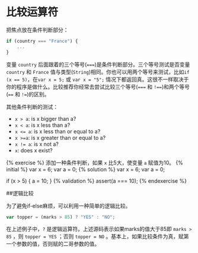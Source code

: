 #  比较运算符

把焦点放在条件判断部分：

```javascript
if (country === "France") {
    ...
}
```

变量 `country` 后面跟着的三个等号(`===`)是条件判断部分。三个等号测试是否变量 `country` 和 `France` 值与类型(`String`)相同。你也可以用两个等号来测试，比如`if (x == 5)`，在`var x = 5;` 或 `var x = "5";` 情况下都返回真。这很不一样取决于你的程序是做什么。比较推荐你经常去尝试比较三个等号(`===` 和 `!==`)和两个等号(`==` 和 `!=`)的区别。

其他条件判断的测试：

* ```x > a```: is x bigger than a?
* ```x < a```: is x less than a?
* ```x <= a```: is x less than or equal to a?
* ```x >=a```: is x greater than or equal to a?
* ```x != a```: is x not a?
* ```x```: does x exist?


{% exercise %}
添加一种条件判断，如果 `x` 比5大，使变量 `a` 赋值为10。
{% initial %}
var x = 6;
var a = 0;
{% solution %}
var x = 6;
var a = 0;

if (x > 5) {
    a = 10;
}
{% validation %}
assert(a === 10);
{% endexercise %}

##逻辑比较

为了避免if-else麻烦，可以利用一种简单的逻辑比较。

```js
var topper = (marks > 85) ? "YES" : "NO";
```

在上述例子中，`?` 是逻辑运算符。上述源码表示如果marks的值大于85即 `marks > 85` ，则 `topper = YES` ；否则 `topper = NO` 。基本上，如果比较条件为真，赋第一个参数的值，否则赋的二哥参数的值。
